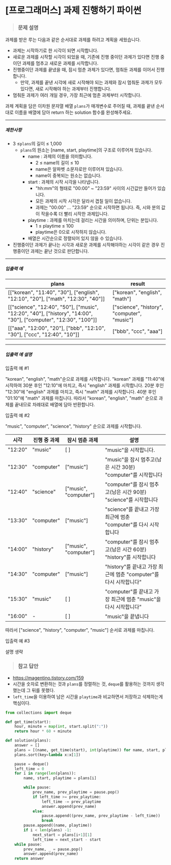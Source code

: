 # [프로그래머스] 과제 진행하기 파이썬

> ### 문제 설명

과제를 받은 루는 다음과 같은 순서대로 과제를 하려고 계획을 세웠습니다.

- 과제는 시작하기로 한 시각이 되면 시작합니다.
- 새로운 과제를 시작할 시각이 되었을 때, 기존에 진행 중이던 과제가 있다면 진행 중이던 과제를 멈추고 새로운 과제를 시작합니다.
- 진행중이던 과제를 끝냈을 때, 잠시 멈춘 과제가 있다면, 멈춰둔 과제를 이어서 진행합니다.
  - 만약, 과제를 끝낸 시각에 새로 시작해야 되는 과제와 잠시 멈춰둔 과제가 모두 있다면, 새로 시작해야 하는 과제부터 진행합니다.
- 멈춰둔 과제가 여러 개일 경우, 가장 최근에 멈춘 과제부터 시작합니다.

과제 계획을 담은 이차원 문자열 배열 `plans`가 매개변수로 주어질 때, 과제를 끝낸 순서대로 이름을 배열에 담아 return 하는 solution 함수를 완성해주세요.

------

##### 제한사항

- 3 ≤`plans`의 길이 ≤ 1,000
  - `plans`의 원소는 [name, start, playtime]의 구조로 이루어져 있습니다.
    - name : 과제의 이름을 의미합니다.
      - 2 ≤ name의 길이 ≤ 10
      - name은 알파벳 소문자로만 이루어져 있습니다.
      - name이 중복되는 원소는 없습니다.
    - start : 과제의 시작 시각을 나타냅니다.
      - "hh:mm"의 형태로 "00:00" ~ "23:59" 사이의 시간값만 들어가 있습니다.
      - 모든 과제의 시작 시각은 달라서 겹칠 일이 없습니다.
      - 과제는 "00:00" ... "23:59" 순으로 시작하면 됩니다. 즉, 시와 분의 값이 작을수록 더 빨리 시작한 과제입니다.
    - playtime : 과제를 마치는데 걸리는 시간을 의미하며, 단위는 분입니다.
      - 1 ≤ playtime ≤ 100
      - playtime은 0으로 시작하지 않습니다.
    - 배열은 시간순으로 정렬되어 있지 않을 수 있습니다.
- 진행중이던 과제가 끝나는 시각과 새로운 과제를 시작해야하는 시각이 같은 경우 진행중이던 과제는 끝난 것으로 판단합니다.

------

##### 입출력 예

| plans                                                        | result                                      |
| ------------------------------------------------------------ | ------------------------------------------- |
| [["korean", "11:40", "30"], ["english", "12:10", "20"], ["math", "12:30", "40"]] | ["korean", "english", "math"]               |
| [["science", "12:40", "50"], ["music", "12:20", "40"], ["history", "14:00", "30"], ["computer", "12:30", "100"]] | ["science", "history", "computer", "music"] |
| [["aaa", "12:00", "20"], ["bbb", "12:10", "30"], ["ccc", "12:40", "10"]] | ["bbb", "ccc", "aaa"]                       |

------

##### 입출력 예 설명

입출력 예 #1

"korean", "english", "math"순으로 과제를 시작합니다. "korean" 과제를 "11:40"에 시작하여 30분 후인 "12:10"에 마치고, 즉시 "english" 과제를 시작합니다. 20분 후인 "12:30"에 "english" 과제를 마치고, 즉시 "math" 과제를 시작합니다. 40분 후인 "01:10"에 "math" 과제를 마칩니다. 따라서 "korean", "english", "math" 순으로 과제를 끝내므로 차례대로 배열에 담아 반환합니다.

입출력 예 #2

"music", "computer", "science", "history" 순으로 과제를 시작합니다.

| 시각    | 진행 중 과제 | 잠시 멈춘 과제        | 설명                                                         |
| ------- | ------------ | --------------------- | ------------------------------------------------------------ |
| "12:20" | "music"      | [ ]                   | "music"을 시작합니다.                                        |
| "12:30" | "computer"   | ["music"]             | "music"을 잠시 멈추고(남은 시간 30분) "computer"를 시작합니다 |
| "12:40" | "science"    | ["music", "computer"] | "computer"를 잠시 멈추고(남은 시간 90분) "science"를 시작합니다 |
| "13:30" | "computer"   | ["music"]             | "science"를 끝내고 가장 최근에 멈춘 "computer"를 다시 시작합니다 |
| "14:00" | "history"    | ["music", "computer"] | "computer"를 잠시 멈추고(남은 시간 60분) "history"를 시작합니다 |
| "14:30" | "computer"   | ["music"]             | "history"를 끝내고 가장 최근에 멈춘 "computer"를 다시 시작합니다" |
| "15:30" | "music"      | [ ]                   | "computer"를 끝내고 가장 최근에 멈춘 "music"을 다시 시작합니다" |
| "16:00" | -            | [ ]                   | "music"을 끝냅니다                                           |

따라서 ["science", "history", "computer", "music"] 순서로 과제를 마칩니다.

입출력 예 #3

설명 생략

> ### 참고 답안

- https://magentino.tistory.com/159
- 시간을 숫자로 변환하는 것과 `plans`를 정렬하는 것, `deque`를 활용하는 것까지 생각했는데 그 뒤를 못했다.
- `left_time`을 이용하여 남은 시간을 `playtime`과 비교하면서 저장하고 삭제하는게 핵심이다.

```python
from collections import deque

def get_time(start):
    hour, minute = map(int, start.split(":"))
    return hour * 60 + minute

def solution(plans):
    answer = []
    plans = [(name, get_time(start), int(playtime)) for name, start, playtime in plans]
    plans.sort(key=lambda x:x[1])

    pause = deque()
    left_time = 0
    for i in range(len(plans)):
        name, start, playtime = plans[i]

        while pause:
            prev_name, prev_playtime = pause.pop()
            if left_time >= prev_playtime:
                left_time -= prev_playtime
                answer.append(prev_name)
            else:
                pause.append((prev_name, prev_playtime - left_time))
                break
        pause.append((name, playtime))
        if i < len(plans) -1:
            next_start = plans[i+1][1]
            left_time = next_start - start
    while pause:
        prev_name, _ = pause.pop()
        answer.append(prev_name)
    return answer
```

